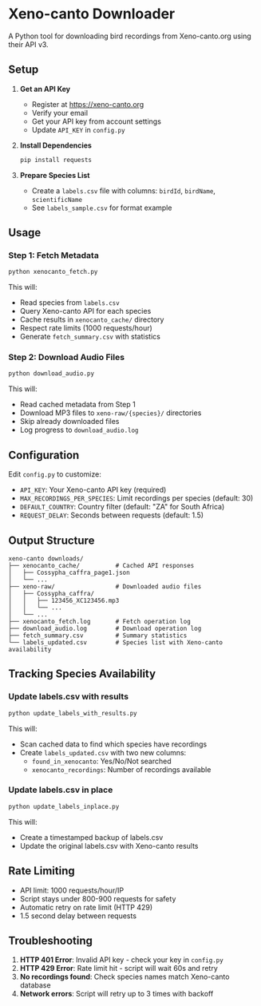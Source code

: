 # Xeno-canto Downloader

A Python tool for downloading bird recordings from Xeno-canto.org using their API v3.

## Setup

1. **Get an API Key**
   - Register at https://xeno-canto.org
   - Verify your email
   - Get your API key from account settings
   - Update `API_KEY` in `config.py`

2. **Install Dependencies**
   ```bash
   pip install requests
   ```

3. **Prepare Species List**
   - Create a `labels.csv` file with columns: `birdId`, `birdName`, `scientificName`
   - See `labels_sample.csv` for format example

## Usage

### Step 1: Fetch Metadata
```bash
python xenocanto_fetch.py
```

This will:
- Read species from `labels.csv`
- Query Xeno-canto API for each species
- Cache results in `xenocanto_cache/` directory
- Respect rate limits (1000 requests/hour)
- Generate `fetch_summary.csv` with statistics

### Step 2: Download Audio Files
```bash
python download_audio.py
```

This will:
- Read cached metadata from Step 1
- Download MP3 files to `xeno-raw/{species}/` directories
- Skip already downloaded files
- Log progress to `download_audio.log`

## Configuration

Edit `config.py` to customize:
- `API_KEY`: Your Xeno-canto API key (required)
- `MAX_RECORDINGS_PER_SPECIES`: Limit recordings per species (default: 30)
- `DEFAULT_COUNTRY`: Country filter (default: "ZA" for South Africa)
- `REQUEST_DELAY`: Seconds between requests (default: 1.5)

## Output Structure

```
xeno-canto downloads/
├── xenocanto_cache/          # Cached API responses
│   ├── Cossypha_caffra_page1.json
│   └── ...
├── xeno-raw/                 # Downloaded audio files
│   ├── Cossypha_caffra/
│   │   ├── 123456_XC123456.mp3
│   │   └── ...
│   └── ...
├── xenocanto_fetch.log       # Fetch operation log
├── download_audio.log        # Download operation log
├── fetch_summary.csv         # Summary statistics
└── labels_updated.csv        # Species list with Xeno-canto availability
```

## Tracking Species Availability

### Update labels.csv with results
```bash
python update_labels_with_results.py
```

This will:
- Scan cached data to find which species have recordings
- Create `labels_updated.csv` with two new columns:
  - `found_in_xenocanto`: Yes/No/Not searched
  - `xenocanto_recordings`: Number of recordings available

### Update labels.csv in place
```bash
python update_labels_inplace.py
```

This will:
- Create a timestamped backup of labels.csv
- Update the original labels.csv with Xeno-canto results

## Rate Limiting

- API limit: 1000 requests/hour/IP
- Script stays under 800-900 requests for safety
- Automatic retry on rate limit (HTTP 429)
- 1.5 second delay between requests

## Troubleshooting

1. **HTTP 401 Error**: Invalid API key - check your key in `config.py`
2. **HTTP 429 Error**: Rate limit hit - script will wait 60s and retry
3. **No recordings found**: Check species names match Xeno-canto database
4. **Network errors**: Script will retry up to 3 times with backoff